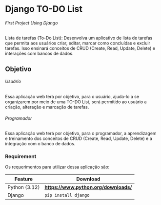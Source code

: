 # Django TO-DO List
###### First Project Using Django

Lista de tarefas (To-Do List): Desenvolva um aplicativo de lista de tarefas que permita aos usuários criar, editar, marcar como concluídas e excluir tarefas. Isso ensinará conceitos de CRUD (Create, Read, Update, Delete) e interações com bancos de dados.

## Objetivo
###### Usuário
Essa aplicação web terá por objetivo, para o usuário, ajuda-lo a se organizarem por meio de uma TO-DO List, será permitido ao usuário a criação, alteração e marcação de tarefas.

###### Programador
Essa aplicação web terá por objetivo, para o programador, a aprendizagem e treinamento dos conceitos de CRUD (Create, Read, Update, Delete) e a integração com o banco de dados.

### Requirement

Os requerimentos para utilizar dessa aplicação são:

| Feature       | Download                              |
|---------------|---------------------------------------|
| Python (3.12) | **https://www.python.org/downloads/** |
| Django        | `pip install django`                  |
